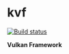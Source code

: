 # kvf

[![Build status](https://github.com/karnkaul/kvf/actions/workflows/ci.yml/badge.svg)](https://github.com/karnkaul/kvf/actions/workflows/ci.yml)

**Vulkan Framework**
